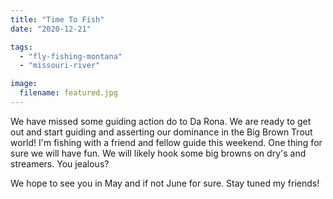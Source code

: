 ```yaml
---
title: "Time To Fish"
date: "2020-12-21"

tags:
  - "fly-fishing-montana"
  - "missouri-river"

image:
  filename: featured.jpg
---
```


We have missed some guiding action do to Da Rona. We are ready to get out and start guiding and asserting our dominance in the Big Brown Trout world! I'm fishing with a friend and fellow guide this weekend. One thing for sure we will have fun. We will likely hook some big browns on dry's and streamers. You jealous?

We hope to see you in May and if not June for sure. Stay tuned my friends!
